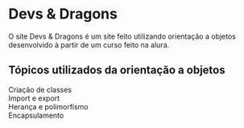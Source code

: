 <h1>Devs & Dragons</h1>
O site Devs & Dragons é um site feito utilizando orientação a objetos desenvolvido à partir de um curso feito na alura.

## Tópicos utilizados da orientação a objetos
Criação de classes <br>
Import e export <br>
Herança e polimorfismo <br>
Encapsulamento
